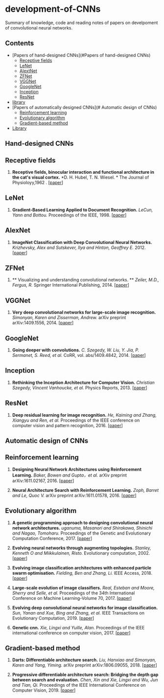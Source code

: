 # development-of-CNNs
Summary of knowledge, code and reading notes of papers on develpoment of convolutional neural networks.

## Contents

- [Papers of hand-designed CNNs](#Papers of hand-designed CNNs)
  - [Receptive fields](#RF)
  - [LeNet](#LeNet)
  - [AlextNet](#AlexNet)
  - [ZFNet](#ZFNet)
  - [VGGNet](#VGGNet)
  - [GoogleNet](#GoogleNet)
  - [Inception](#Inception)
  - [ResNet](#ResNet)
- [library](#library)  
- [Papers of automatically designed CNNs](# Automatic design of CNNs)
  - [Reinforcement learning](#RL)
  - [Evolutionary algorithm](#EA)
  - [Gradient-based method](#GBM)
- [Library](#library)

<a name="Papers of hand-designed CNNs" />

## Hand-designed CNNs

<a name="RF" />

## Receptive fields
1. **Receptive fields, binocular interaction and functional architecture in the cat's visual cortex.** *D. H. Hubel, T. N. Wiesel. * The Journal of Physioloyy,1962
. [[paper](https://www.aminer.cn/archive/receptive-fields-binocular-interaction-and-functional-architecture-in-the-cat-s-visual-cortex/55a5761e612c6b12ab1cc946)]

<a name="LeNet" />

## LeNet

1. **Gradient-Based Learning Applied to Document Recognition.** *LeCun, Yann and Bottou.* Proceedings of the IEEE, 1998. [[paper](http://www.dengfanxin.cn/wp-content/uploads/2016/03/1998Lecun.pdf)]

<a name="AlexNet" />

## AlexNet

1. **ImageNet Classification with Deep Convolutional Neural Networks.** *Krizhevsky, Alex and Sutskever, Ilya and Hinton, Geoffrey E.* 2012. [[paper](https://www.aminer.cn/archive/imagenet-classification-with-deep-convolutional-neural-networks/53e9a281b7602d9702b88a98)]

<a name="ZFNet" />

## ZFNet

1. ** Visualizing and understanding convolutional networks. ** *Zeiler, M.D., Fergus, R.* Springer International Publishing, 2014. [[paper]( http://doi.acm.org/10.1145/90417.21234)]

<a name="VGGNet" />

## VGGNet

1. **Very deep convolutional networks for large-scale image recognition.** *Simonyan, Karen and Zisserman, Andrew.* arXiv preprint arXiv:1409.1556, 2014. [[paper](https://arxiv.org/pdf/1409.1556.pdf)]


<a name="GoogleNet" />

## GoogleNet

1. **Going deeper with convolutions.** *C. Szegedy, W. Liu, Y. Jia, P. Sermanet, S. Reed, et al.*  CoRR, vol. abs/1409.4842, 2014. [[paper](https://www.cv-foundation.org/openaccess/content_cvpr_2015/papers/Szegedy_Going_Deeper_With_2015_CVPR_paper.pdf)]

<a name="Inception" />

## Inception

1. **Rethinking the Inception Architecture for Computer Vision.** *Christian Szegedy, Vincent Vanhoucke, et al.* Physics Reports, 2013. [[paper](http://openaccess.thecvf.com/content_cvpr_2016/papers/Szegedy_Rethinking_the_Inception_CVPR_2016_paper.pdf)]


<a name="ResNet" />

## ResNet

1. **Deep residual learning for image recognition.** *He, Kaiming and Zhang, Xiangyu and Ren, et al.* Proceedings of the IEEE conference on computer vision and pattern recognition, 2016. [[paper](http://openaccess.thecvf.com/content_cvpr_2016/papers/He_Deep_Residual_Learning_CVPR_2016_paper.pdf)]



<a name="Automatic design of CNNs" />

## Automatic design of CNNs

<a name="RL" />

## Reinforcement learning

1. **Designing Neural Network Architectures using Reinforcement Learning.** *Baker, Bowen and Gupta，et al.* arXiv preprint arXiv:1611.02167, 2016. [[paper](https://arxiv.org/pdf/1611.02167.pdf)]

2. **Neural Architecture Search with Reinforcement Learning.** *Zoph, Barret and Le, Quoc V.* arXiv preprint arXiv:1611.01578, 2016. [[paper](https://arxiv.org/abs/1611.02167)]

<a name="EA" />

## Evolutionary algorithm

1. **A genetic programming approach to designing convolutional neural network architectures.** *uganuma, Masanori and Shirakawa, Shinichi and Nagao, Tomoharu.* Proceedings of the Genetic and Evolutionary Computation Conference, 2017. [[paper](https://dl.acm.org/doi/pdf/10.1145/3071178.3071229)]

2. **Evolving neural networks through augmenting topologies.** *Stanley, Kenneth O and Miikkulainen, Risto.* Evolutionary computation, 2002. [[paper](https://www.mitpressjournals.org/doi/10.1162/106365602320169811)]


3. **Evolving image classification architectures with enhanced particle swarm optimisation.** *Fielding, Ben and Zhang, Li.* IEEE Access, 2018. [[paper](https://ieeexplore.ieee.org/stamp/stamp.jsp?arnumber=8533601)]

4. **Large-scale evolution of image classifiers.** *Real, Esteban and Moore, Sherry and Selle, et al.* Proceedings of the 34th International Conference on Machine Learning-Volume 70, 2017. [[paper](https://dl.acm.org/doi/pdf/10.5555/3305890.3305981?download=true)]

5. **Evolving deep convolutional neural networks for image classification.** *Sun, Yanan and Xue, Bing and Zhang, et al.* IEEE Transactions on Evolutionary Computation, 2019. [[paper](https://arxiv.org/pdf/1710.10741.pdf)]

6. **Genetic cnn.** *Xie, Lingxi and Yuille, Alan.* Proceedings of the IEEE international conference on computer vision, 2017. [[paper](http://openaccess.thecvf.com/content_ICCV_2017/papers/Xie_Genetic_CNN_ICCV_2017_paper.pdf)]

<a name="GBM" />

## Gradient-based method
1. **Darts: Differentiable architecture search.** *Liu, Hanxiao and Simonyan, Karen and Yang, Yiming.* arXiv preprint arXiv:1806.09055, 2018. [[paper](https://arxiv.org/pdf/1806.09055.pdf)]

2. **Progressive differentiable architecture search: Bridging the depth gap between search and evaluation.** *Chen, Xin and Xie, Lingxi and Wu, Jun and Tian, Qi.* Proceedings of the IEEE International Conference on Computer Vision, 2019. [[paper](openaccess.thecvf.com/content_ICCV_2019/papers/Chen_Progressive_Differentiable_Architecture_Search_Bridging_the_Depth_Gap_Between_Search_ICCV_2019_paper.pdf
)]
